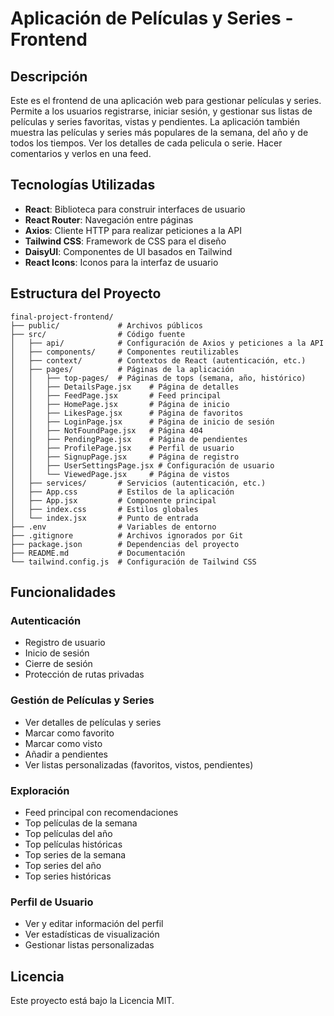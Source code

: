 # Aplicación de Películas y Series - Frontend

## Descripción
Este es el frontend de una aplicación web para gestionar películas y series. Permite a los usuarios registrarse, iniciar sesión, y gestionar sus listas de películas y series favoritas, vistas y pendientes. La aplicación también muestra las películas y series más populares de la semana, del año y de todos los tiempos. Ver los detalles de cada pelicula o serie. Hacer comentarios y verlos en una feed. 

## Tecnologías Utilizadas
- **React**: Biblioteca para construir interfaces de usuario
- **React Router**: Navegación entre páginas
- **Axios**: Cliente HTTP para realizar peticiones a la API
- **Tailwind CSS**: Framework de CSS para el diseño
- **DaisyUI**: Componentes de UI basados en Tailwind
- **React Icons**: Iconos para la interfaz de usuario

## Estructura del Proyecto
```
final-project-frontend/
├── public/             # Archivos públicos
├── src/                # Código fuente
│   ├── api/            # Configuración de Axios y peticiones a la API
│   ├── components/     # Componentes reutilizables
│   ├── context/        # Contextos de React (autenticación, etc.)
│   ├── pages/          # Páginas de la aplicación
│   │   ├── top-pages/  # Páginas de tops (semana, año, histórico)
│   │   ├── DetailsPage.jsx    # Página de detalles
│   │   ├── FeedPage.jsx       # Feed principal
│   │   ├── HomePage.jsx       # Página de inicio
│   │   ├── LikesPage.jsx      # Página de favoritos
│   │   ├── LoginPage.jsx      # Página de inicio de sesión
│   │   ├── NotFoundPage.jsx   # Página 404
│   │   ├── PendingPage.jsx    # Página de pendientes
│   │   ├── ProfilePage.jsx    # Perfil de usuario
│   │   ├── SignupPage.jsx     # Página de registro
│   │   ├── UserSettingsPage.jsx # Configuración de usuario
│   │   └── ViewedPage.jsx     # Página de vistos
│   ├── services/       # Servicios (autenticación, etc.)
│   ├── App.css         # Estilos de la aplicación
│   ├── App.jsx         # Componente principal
│   ├── index.css       # Estilos globales
│   └── index.jsx       # Punto de entrada
├── .env                # Variables de entorno
├── .gitignore          # Archivos ignorados por Git
├── package.json        # Dependencias del proyecto
├── README.md           # Documentación
└── tailwind.config.js  # Configuración de Tailwind CSS
```

## Funcionalidades

### Autenticación
- Registro de usuario
- Inicio de sesión
- Cierre de sesión
- Protección de rutas privadas

### Gestión de Películas y Series
- Ver detalles de películas y series
- Marcar como favorito
- Marcar como visto
- Añadir a pendientes
- Ver listas personalizadas (favoritos, vistos, pendientes)

### Exploración
- Feed principal con recomendaciones
- Top películas de la semana
- Top películas del año
- Top películas históricas
- Top series de la semana
- Top series del año
- Top series históricas

### Perfil de Usuario
- Ver y editar información del perfil
- Ver estadísticas de visualización
- Gestionar listas personalizadas

## Licencia
Este proyecto está bajo la Licencia MIT.
